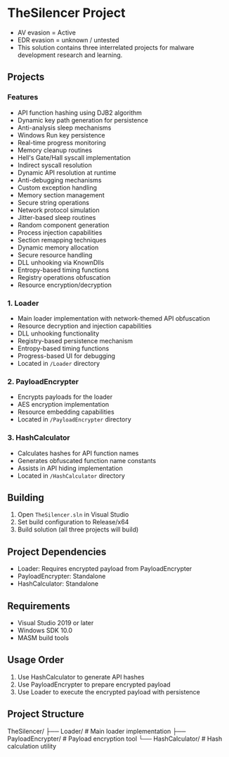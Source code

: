 ﻿# TheSilencer Project 
- AV evasion = Active
- EDR evasion = unknown / untested 
- This solution contains three interrelated projects for malware development research and learning.

## Projects

### Features
- API function hashing using DJB2 algorithm
- Dynamic key path generation for persistence
- Anti-analysis sleep mechanisms
- Windows Run key persistence
- Real-time progress monitoring
- Memory cleanup routines
- Hell's Gate/Hall syscall implementation
- Indirect syscall resolution
- Dynamic API resolution at runtime
- Anti-debugging mechanisms
- Custom exception handling
- Memory section management
- Secure string operations
- Network protocol simulation
- Jitter-based sleep routines
- Random component generation
- Process injection capabilities
- Section remapping techniques
- Dynamic memory allocation
- Secure resource handling
- DLL unhooking via KnownDlls
- Entropy-based timing functions
- Registry operations obfuscation
- Resource encryption/decryption

### 1. Loader
- Main loader implementation with network-themed API obfuscation
- Resource decryption and injection capabilities
- DLL unhooking functionality
- Registry-based persistence mechanism
- Entropy-based timing functions
- Progress-based UI for debugging
- Located in `/Loader` directory

### 2. PayloadEncrypter
- Encrypts payloads for the loader
- AES encryption implementation
- Resource embedding capabilities
- Located in `/PayloadEncrypter` directory

### 3. HashCalculator
- Calculates hashes for API function names
- Generates obfuscated function name constants
- Assists in API hiding implementation
- Located in `/HashCalculator` directory

## Building

1. Open `TheSilencer.sln` in Visual Studio
2. Set build configuration to Release/x64
3. Build solution (all three projects will build)

## Project Dependencies

- Loader: Requires encrypted payload from PayloadEncrypter
- PayloadEncrypter: Standalone
- HashCalculator: Standalone

## Requirements

- Visual Studio 2019 or later
- Windows SDK 10.0
- MASM build tools

## Usage Order

1. Use HashCalculator to generate API hashes
2. Use PayloadEncrypter to prepare encrypted payload
3. Use Loader to execute the encrypted payload with persistence

## Project Structure
TheSilencer/
├── Loader/              # Main loader implementation
├── PayloadEncrypter/    # Payload encryption tool
└── HashCalculator/      # Hash calculation utility


